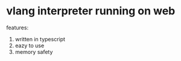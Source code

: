 # vlang interpreter running on web

features:

1. written in typescript
2. eazy to use
3. memory safety

